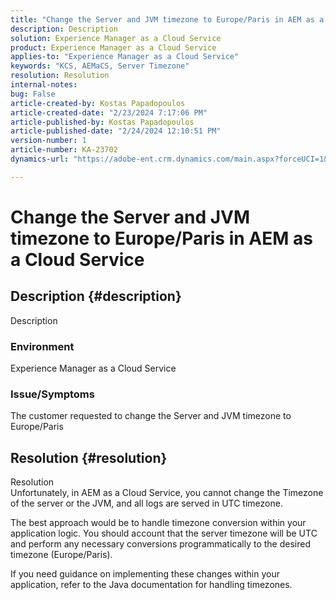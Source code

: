 ```yaml
---
title: "Change the Server and JVM timezone to Europe/Paris in AEM as a Cloud Service"
description: Description
solution: Experience Manager as a Cloud Service
product: Experience Manager as a Cloud Service
applies-to: "Experience Manager as a Cloud Service"
keywords: "KCS, AEMaCS, Server Timezone"
resolution: Resolution
internal-notes: 
bug: False
article-created-by: Kostas Papadopoulos
article-created-date: "2/23/2024 7:17:06 PM"
article-published-by: Kostas Papadopoulos
article-published-date: "2/24/2024 12:10:51 PM"
version-number: 1
article-number: KA-23702
dynamics-url: "https://adobe-ent.crm.dynamics.com/main.aspx?forceUCI=1&pagetype=entityrecord&etn=knowledgearticle&id=70e1851c-80d2-ee11-9079-6045bd006c82"

---
```

# Change the Server and JVM timezone to Europe/Paris in AEM as a Cloud Service

## Description {#description}

Description<br>
### Environment

Experience Manager as a Cloud Service



### Issue/Symptoms

The customer requested to change the Server and JVM timezone to Europe/Paris


## Resolution {#resolution}

Resolution<br>
Unfortunately, in AEM as a Cloud Service, you cannot change the Timezone of the server or the JVM, and all logs are served in UTC timezone.

The best approach would be to handle timezone conversion within your application logic. You should account that the server timezone will be UTC and perform any necessary conversions programmatically to the desired timezone (Europe/Paris).

If you need guidance on implementing these changes within your application, refer to the Java documentation for handling timezones.
